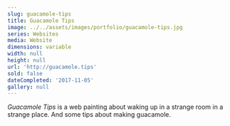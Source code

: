 ```yaml
---
slug: guacamole-tips
title: Guacamole Tips
image: ../../assets/images/portfolio/guacamole-tips.jpg
series: Websites
media: Website
dimensions: variable
width: null
height: null
url: 'http://guacamole.tips'
sold: false
dateCompleted: '2017-11-05'
gallery: null
---
```

_Guacamole Tips_ is a web painting about waking up in a strange room in a strange place. And some tips about making guacamole.
